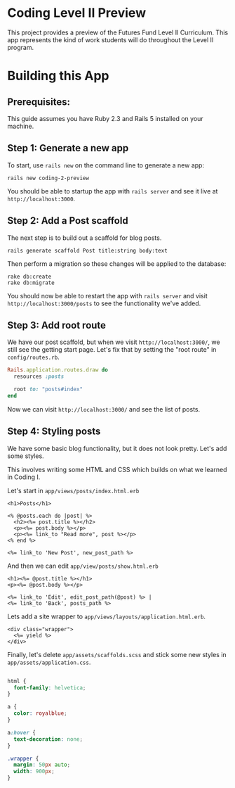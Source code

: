 # Coding Level II Preview

This project provides a preview of the Futures Fund Level II Curriculum.
This app represents the kind of work students will do throughout the Level II program.

# Building this App

## Prerequisites:

This guide assumes you have Ruby 2.3 and Rails 5 installed on your machine.

## Step 1: Generate a new app

To start, use `rails new` on the command line to generate a new app:

```shell
rails new coding-2-preview
```

You should be able to startup the app with `rails server` and see it live at `http://localhost:3000`.

## Step 2: Add a Post scaffold

The next step is to build out a scaffold for blog posts.

```shell
rails generate scaffold Post title:string body:text
```

Then perform a migration so these changes will be applied to the database:

```shell
rake db:create
rake db:migrate
```

You should now be able to restart the app with `rails server` and visit `http://localhost:3000/posts` to see the functionality we've added.

## Step 3: Add root route

We have our post scaffold, but when we visit `http://localhost:3000/`, we still see the getting start page.
Let's fix that by setting the "root route" in `config/routes.rb`.

```ruby
Rails.application.routes.draw do
  resources :posts

  root to: "posts#index"
end
```

Now we can visit `http://localhost:3000/` and see the list of posts.

## Step 4: Styling posts

We have some basic blog functionality, but it does not look pretty.
Let's add some styles.

This involves writing some HTML and CSS which builds on what we learned in Coding I.

Let's start in `app/views/posts/index.html.erb`

```erb
<h1>Posts</h1>

<% @posts.each do |post| %>
  <h2><%= post.title %></h2>
  <p><%= post.body %></p>
  <p><%= link_to "Read more", post %></p>
<% end %>

<%= link_to 'New Post', new_post_path %>
```

And then we can edit `app/view/posts/show.html.erb`

```erb
<h1><%= @post.title %></h1>
<p><%= @post.body %></p>

<%= link_to 'Edit', edit_post_path(@post) %> |
<%= link_to 'Back', posts_path %>
```

Lets add a site wrapper to `app/views/layouts/application.html.erb`.

```erb
<div class="wrapper">
  <%= yield %>
</div>
```

Finally, let's delete `app/assets/scaffolds.scss` and stick some new styles in `app/assets/application.css`.

```css

html {
  font-family: helvetica;
}

a {
  color: royalblue;
}

a:hover {
  text-decoration: none;
}

.wrapper {
  margin: 50px auto;
  width: 900px;
}
```
